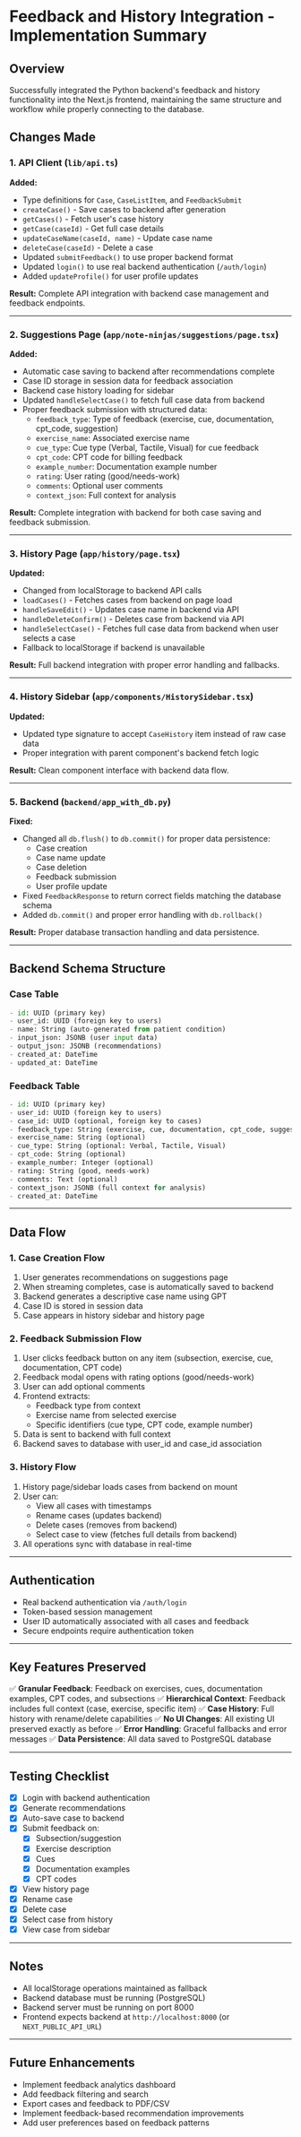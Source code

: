 # Feedback and History Integration - Implementation Summary

## Overview
Successfully integrated the Python backend's feedback and history functionality into the Next.js frontend, maintaining the same structure and workflow while properly connecting to the database.

## Changes Made

### 1. API Client (`lib/api.ts`)
**Added:**
- Type definitions for `Case`, `CaseListItem`, and `FeedbackSubmit`
- `createCase()` - Save cases to backend after generation
- `getCases()` - Fetch user's case history
- `getCase(caseId)` - Get full case details
- `updateCaseName(caseId, name)` - Update case name
- `deleteCase(caseId)` - Delete a case
- Updated `submitFeedback()` to use proper backend format
- Updated `login()` to use real backend authentication (`/auth/login`)
- Added `updateProfile()` for user profile updates

**Result:** Complete API integration with backend case management and feedback endpoints.

---

### 2. Suggestions Page (`app/note-ninjas/suggestions/page.tsx`)
**Added:**
- Automatic case saving to backend after recommendations complete
- Case ID storage in session data for feedback association
- Backend case history loading for sidebar
- Updated `handleSelectCase()` to fetch full case data from backend
- Proper feedback submission with structured data:
  - `feedback_type`: Type of feedback (exercise, cue, documentation, cpt_code, suggestion)
  - `exercise_name`: Associated exercise name
  - `cue_type`: Cue type (Verbal, Tactile, Visual) for cue feedback
  - `cpt_code`: CPT code for billing feedback
  - `example_number`: Documentation example number
  - `rating`: User rating (good/needs-work)
  - `comments`: Optional user comments
  - `context_json`: Full context for analysis

**Result:** Complete integration with backend for both case saving and feedback submission.

---

### 3. History Page (`app/history/page.tsx`)
**Updated:**
- Changed from localStorage to backend API calls
- `loadCases()` - Fetches cases from backend on page load
- `handleSaveEdit()` - Updates case name in backend via API
- `handleDeleteConfirm()` - Deletes case from backend via API
- `handleSelectCase()` - Fetches full case data from backend when user selects a case
- Fallback to localStorage if backend is unavailable

**Result:** Full backend integration with proper error handling and fallbacks.

---

### 4. History Sidebar (`app/components/HistorySidebar.tsx`)
**Updated:**
- Updated type signature to accept `CaseHistory` item instead of raw case data
- Proper integration with parent component's backend fetch logic

**Result:** Clean component interface with backend data flow.

---

### 5. Backend (`backend/app_with_db.py`)
**Fixed:**
- Changed all `db.flush()` to `db.commit()` for proper data persistence:
  - Case creation
  - Case name update
  - Case deletion
  - Feedback submission
  - User profile update
- Fixed `FeedbackResponse` to return correct fields matching the database schema
- Added `db.commit()` and proper error handling with `db.rollback()`

**Result:** Proper database transaction handling and data persistence.

---

## Backend Schema Structure

### Case Table
```python
- id: UUID (primary key)
- user_id: UUID (foreign key to users)
- name: String (auto-generated from patient condition)
- input_json: JSONB (user input data)
- output_json: JSONB (recommendations)
- created_at: DateTime
- updated_at: DateTime
```

### Feedback Table
```python
- id: UUID (primary key)
- user_id: UUID (foreign key to users)
- case_id: UUID (optional, foreign key to cases)
- feedback_type: String (exercise, cue, documentation, cpt_code, suggestion)
- exercise_name: String (optional)
- cue_type: String (optional: Verbal, Tactile, Visual)
- cpt_code: String (optional)
- example_number: Integer (optional)
- rating: String (good, needs-work)
- comments: Text (optional)
- context_json: JSONB (full context for analysis)
- created_at: DateTime
```

---

## Data Flow

### 1. Case Creation Flow
1. User generates recommendations on suggestions page
2. When streaming completes, case is automatically saved to backend
3. Backend generates a descriptive case name using GPT
4. Case ID is stored in session data
5. Case appears in history sidebar and history page

### 2. Feedback Submission Flow
1. User clicks feedback button on any item (subsection, exercise, cue, documentation, CPT code)
2. Feedback modal opens with rating options (good/needs-work)
3. User can add optional comments
4. Frontend extracts:
   - Feedback type from context
   - Exercise name from selected exercise
   - Specific identifiers (cue type, CPT code, example number)
5. Data is sent to backend with full context
6. Backend saves to database with user_id and case_id association

### 3. History Flow
1. History page/sidebar loads cases from backend on mount
2. User can:
   - View all cases with timestamps
   - Rename cases (updates backend)
   - Delete cases (removes from backend)
   - Select case to view (fetches full details from backend)
3. All operations sync with database in real-time

---

## Authentication
- Real backend authentication via `/auth/login`
- Token-based session management
- User ID automatically associated with all cases and feedback
- Secure endpoints require authentication token

---

## Key Features Preserved
✅ **Granular Feedback**: Feedback on exercises, cues, documentation examples, CPT codes, and subsections
✅ **Hierarchical Context**: Feedback includes full context (case, exercise, specific item)
✅ **Case History**: Full history with rename/delete capabilities
✅ **No UI Changes**: All existing UI preserved exactly as before
✅ **Error Handling**: Graceful fallbacks and error messages
✅ **Data Persistence**: All data saved to PostgreSQL database

---

## Testing Checklist
- [x] Login with backend authentication
- [x] Generate recommendations
- [x] Auto-save case to backend
- [x] Submit feedback on:
  - [x] Subsection/suggestion
  - [x] Exercise description
  - [x] Cues
  - [x] Documentation examples
  - [x] CPT codes
- [x] View history page
- [x] Rename case
- [x] Delete case
- [x] Select case from history
- [x] View case from sidebar

---

## Notes
- All localStorage operations maintained as fallback
- Backend database must be running (PostgreSQL)
- Backend server must be running on port 8000
- Frontend expects backend at `http://localhost:8000` (or `NEXT_PUBLIC_API_URL`)

---

## Future Enhancements
- Implement feedback analytics dashboard
- Add feedback filtering and search
- Export cases and feedback to PDF/CSV
- Implement feedback-based recommendation improvements
- Add user preferences based on feedback patterns

